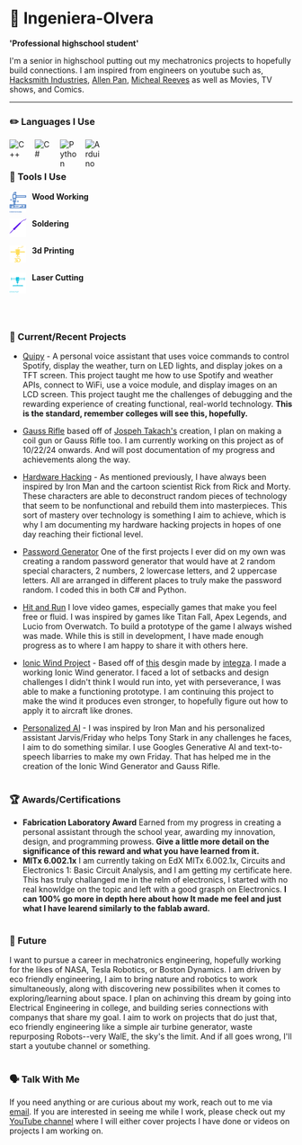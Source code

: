 # 🥐 Ingeniera-Olvera


**'Professional highschool student'**


I'm a senior in highschool putting out my mechatronics projects to hopefully build connections. I am inspired from engineers on youtube such as, [Hacksmith Industries](https://www.youtube.com/channel/UCjgpFI5dU-D1-kh9H1muoxQ), [Allen Pan](https://www.youtube.com/@allenpan), [Micheal Reeves](https://www.youtube.com/@MichaelReeves) as well as Movies, TV shows, and Comics.

---

### ✏️ Languages I Use

<img align="left" alt="C++" width="30px" style="padding-right:15px;" src="https://cdn.jsdelivr.net/gh/devicons/devicon@latest/icons/cplusplus/cplusplus-plain.svg" />

<img align="left" alt="C#" width="30px" style="padding-right:15px;" src="https://cdn.jsdelivr.net/gh/devicons/devicon@latest/icons/csharp/csharp-plain.svg" />

<img align="left" alt="Python" width="30px" style="padding-right:15px;" src="https://cdn.jsdelivr.net/gh/devicons/devicon@latest/icons/python/python-original.svg" />

<img align="left" alt="Arduino" width="30px" style="padding-right:15px;" src="https://cdn.jsdelivr.net/gh/devicons/devicon@latest/icons/arduino/arduino-original.svg" />


<br/>


#

### 🔧 Tools I Use


**Wood Working** 
<img align="left" alt="Wood Working" width="30px" style="padding-right:10px;" src="https://raw.githubusercontent.com/Ingenieria-Olvera/Ingenieria-olvera/main/Hammer%2Bnail.svg" /> 
<br/><br/>

**Soldering** 
<img align="left" alt="Soldering" width="30px" style="padding-right:10px;" src="https://raw.githubusercontent.com/Ingenieria-Olvera/Ingenieria-olvera/main/soldering_iron.svg" />
<br/><br/>

**3d Printing** 
<img align="left" alt="3d Printing" width="30px" style="padding-right:10px;" src="https://raw.githubusercontent.com/Ingenieria-Olvera/Ingenieria-olvera/main/3d_printer.svg" />
<br/><br/>

**Laser Cutting** 
<img align="left" alt="Laser Cutter" width="30px" style="padding-right:10px;" src="https://raw.githubusercontent.com/Ingenieria-Olvera/Ingenieria-olvera/main/lasar_cutter.svg" />
<br/><br/>

<br/>

#

### 📂 Current/Recent Projects
- [Quipy](https://github.com/Qco-t/Quipy) - A personal voice assistant that uses voice commands to control Spotify, display the weather, turn on LED lights, and display jokes on a TFT screen. This project taught me how to use Spotify and weather APIs, connect to WiFi, use a voice module, and display images on an LCD screen. This project taught me the challenges of debugging and the rewarding experience of creating functional, real-world technology. **This is the standard, remember colleges will see this, hopefully.**
  
- [Gauss Rifle](https://github.com/Ingenieria-Olvera/Gauss_Riffle) based off of [Jospeh Takach's](https://www.youtube.com/watch?v=59V3btoiYHA) creation, I plan on making a coil gun or Gauss Rifle too. I am currently working on this project as of 10/22/24 onwards. And will post documentation of my progress and achievements along the way.
  
- [Hardware Hacking](https://github.com/Qco-t/Hardware_hacking) - As mentioned previously, I have always been inspired by Iron Man and the cartoon scientist Rick from Rick and Morty. These characters are able to deconstruct random pieces of technology that seem to be nonfunctional and rebuild them into masterpieces. This sort of mastery over technology is something I aim to achieve, which is why I am documenting my hardware hacking projects in hopes of one day reaching their fictional level.
  
- [Password Generator](https://github.com/Ingenieria-Olvera/Password_Gens) One of the first projects I ever did on my own was creating a random password generator that would have at 2 random special characters, 2 numbers, 2 lowercase letters, and 2 uppercase letters. All are arranged in different places to truly make the password random. I coded this in both C# and Python.
  
- [Hit and Run](https://github.com/Ingenieria-Olvera/Hit-Run) I love video games, especially games that make you feel free or fluid. I was inspired by games like Titan Fall, Apex Legends, and Lucio from Overwatch. To build a prototype of the game I always wished was made. While this is still in development, I have made enough progress as to where I am happy to share it with others here.
  
- [Ionic Wind Project](https://github.com/Ingenieria-Olvera/Ionic_Wind_Gen) - Based off of [this](https://www.youtube.com/watch?v=mnCmvxt2jn8&t=484s) desgin made by [integza](https://www.youtube.com/@integza). I made a working Ionic Wind generator. I faced a lot of setbacks and design challenges I didn't think I would run into, yet with perseverance, I was able to make a functioning prototype. I am continuing this project to make the wind it produces even stronger, to hopefully figure out how to apply it to aircraft like drones.
  
- [Personalized AI](https://github.com/Ingenieria-Olvera/Arch) - I was inspired by Iron Man and his personalized assistant Jarvis/Friday who helps Tony Stark in any challenges he faces, I aim to do something similar. I use Googles Generative AI and text-to-speech libarries to make my own Friday. That has helped me in the creation of the Ionic Wind Generator and Gauss Rifle.

#

### 🏆 Awards/Certifications
- **Fabrication Laboratory Award** Earned from my progress in creating a personal assistant through the school year, awarding my innovation, design, and programming prowess.
**Give a little more detail on the significance of this reward and what you have learned from it.**
- **MITx 6.002.1x** I am currently taking on EdX MITx 6.002.1x, Circuits and Electronics 1: Basic Circuit Analysis, and I am getting my certificate here. This has truly challanged me in the relm of electronics, I started with no real knowldge on the topic and left with a good grasph on Electronics. **I can 100% go more in depth here about how It made me feel and just what I have learend similarly to the fablab award.**

#

### 🔮 Future
I want to pursue a career in mechatronics engineering, hopefully working for the likes of NASA, Tesla Robotics, or Boston Dynamics. I am driven by eco friendly engineering, I aim to bring nature and robotics to work simultaneously, along with discovering new possibilites when it comes to exploring/learning about space. I plan on achinving this dream by going into Electrical Engineering in college, and building series connections with companys that share my goal. I aim to work on projects that do just that, eco friendly engineering like a simple air turbine generator, waste repurposing Robots--very WalE, the sky's the limit. And if all goes wrong, I'll start a youtube channel or something.

#


### 🗣️ Talk With Me
If you need anything or are curious about my work, reach out to me via [email](mailto:jonnyolv102306@gmail.com).
If you are interested in seeing me while I work, please check out my [YouTube channel](https://www.youtube.com/@ingeneriaolvera552) where I will either cover projects I have done or videos on projects I am working on.
          

